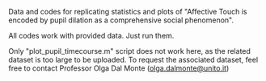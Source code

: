 Data and codes for replicating statistics and plots of "Affective Touch is encoded by pupil dilation as a comprehensive social phenomenon".

All codes work with provided data. Just run them.

Only "plot_pupil_timecourse.m" script does not work here, as the related dataset is too large to be uploaded. 
To request the associated dataset, feel free to contact Professor Olga Dal Monte (olga.dalmonte@unito.it)
